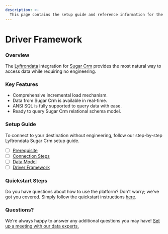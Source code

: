 ```yaml
---
description: >-
  This page contains the setup guide and reference information for the Sugar Crm source connector.
---
```


# Driver Framework

### Overview

The [Lyftrondata](https://www.lyftrondata.com/) integration for [Sugar Crm](None) provides the most natural way to access data while requiring no engineering.

### Key Features

* Comprehensive incremental load mechanism.
* Data from Sugar Crm is available in real-time.&#x20;
* ANSI SQL is fully supported to query data with ease.
* Ready to query Sugar Crm relational schema model.

### Setup Guide

To connect to your destination without engineering, follow our step-by-step Lyftrondata Sugar Crm setup guide.

* [ ] [Prerequisite](../prerequisite.md)
* [ ] [Connection Steps](../connection-steps.md)
* [ ] [Data Model](../data-model/erd.md)
* [ ] [Driver Framework](../driver-framework/)

### Quickstart Steps

Do you have questions about how to use the platform? Don't worry; we've got you covered. Simply follow the quickstart instructions [here](../driver-framework/README.md).

### Questions? <a href="#questions" id="questions"></a>

We're always happy to answer any additional questions you may have! [Set up a meeting with our data experts.](https://www.lyftrondata.com/book-a-meeting/)


